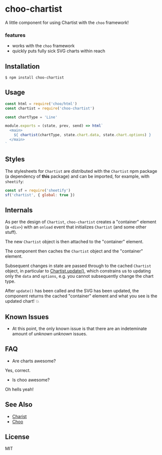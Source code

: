 # choo-chartist

A little component for using Chartist with the `choo` framework!

### features

- works with the `choo` framework
- quickly puts fully sick SVG charts within reach

## Installation

`$ npm install choo-chartist`

## Usage

```javascript
const html = require('choo/html')
const chartist = require('choo-chartist')

const chartType = 'Line'

module.exports = (state, prev, send) => html`
  <main>
    ${ chartist(chartType, state.chart.data, state.chart.options) }
  </main>
`
```

## Styles

The stylesheets for `Chartist` are distributed with the `Chartist` npm package (a dependency of **this** package) and can be imported, for example, with `sheetify`:

```javascript
const sf = require('sheetify')
sf('chartist', { global: true })
```
## Internals

As per the design of `Chartist`, `choo-chartist` creates a "container" element (a `<div>`) with an `onload` event that initializes `Chartist` (and some other stuff).

The new `Chartist` object is then attached to the "container" element.

The component then caches the `Chartist` object and the "container" element.

Subsequent changes in state are passed through to the cached `Chartist` object, in particular to [Chartist.update()](https://gionkunz.github.io/chartist-js/api-documentation.html#chartistbase-function-update), which constrains us to updating only the `data` and `options`, e.g. you cannot subsequently change the chart type.

After `update()` has been called and the SVG has been updated, the component returns the cached "container" element and what you see is the updated chart! :boom:

## Known Issues

- At this point, the only known issue is that there are an indeteminate amount of *unknown unknown* issues.

## FAQ

- Are charts awesome?

Yes, correct.

- Is choo awesome?

Oh hells yeah!

## See Also

- [Charist](https://gionkunz.github.io/chartist-js/)
- [Choo](https://github.com/yoshuawuyts/choo)

## License

MIT
